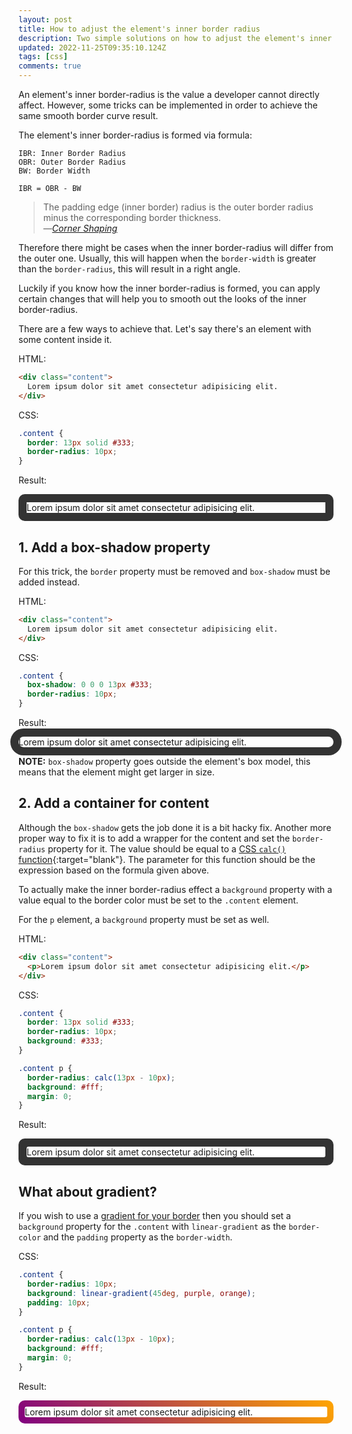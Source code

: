 ```yaml
---
layout: post
title: How to adjust the element's inner border radius
description: Two simple solutions on how to adjust the element's inner border radius with CSS
updated: 2022-11-25T09:35:10.124Z
tags: [css]
comments: true
---
```


An element's inner border-radius is the value a developer cannot directly affect. However, some tricks can be implemented in order to achieve the same smooth border curve result.

The element's inner border-radius is formed via formula:

```
IBR: Inner Border Radius
OBR: Outer Border Radius
BW: Border Width

IBR = OBR - BW
```

<blockquote>
	The padding edge (inner border) radius is the outer border radius minus the corresponding border thickness.
	<br />
	&mdash;<cite><a href="https://www.w3.org/TR/css-backgrounds-3/#corner-shaping
" target="_blank">Corner Shaping</a></cite>

</blockquote>

Therefore there might be cases when the inner border-radius will differ from the outer one. Usually, this will happen when the `border-width` is greater than the `border-radius`, this will result in a right angle.

Luckily if you know how the inner border-radius is formed, you can apply certain changes that will help you to smooth out the looks of the inner border-radius.

There are a few ways to achieve that. Let's say there's an element with some content inside it.

HTML:
```html
<div class="content">
  Lorem ipsum dolor sit amet consectetur adipisicing elit.
</div>
```

CSS:
```css
.content {
  border: 13px solid #333;
  border-radius: 10px;
}
```

Result:
<div style="border: 13px solid #333;border-radius: 10px">
  Lorem ipsum dolor sit amet consectetur adipisicing elit.
</div>


## 1. Add a box-shadow property
For this trick, the `border` property must be removed and `box-shadow` must be added instead.

HTML:
```html
<div class="content">
  Lorem ipsum dolor sit amet consectetur adipisicing elit.
</div>
```

CSS:
```css
.content {
  box-shadow: 0 0 0 13px #333;
  border-radius: 10px;
}
```

Result:
<div style="border-radius: 10px;box-shadow: 0 0 0 13px #333">
  Lorem ipsum dolor sit amet consectetur adipisicing elit.
</div>

**NOTE:** `box-shadow` property goes outside the element's box model, this means that the element might get larger in size.

## 2. Add a container for content
Although the `box-shadow` gets the job done it is a bit hacky fix. Another more proper way to fix it is to add a wrapper for the content and set the `border-radius` property for it.
The value should be equal to a [CSS `calc()` function](https://developer.mozilla.org/en-US/docs/Web/CSS/calc){:target="blank"}. The parameter for this function should be the expression based on the formula given above.

To actually make the inner border-radius effect a `background` property with a value equal to the border color must be set to the `.content` element.

For the `p` element, a `background` property must be set as well.

HTML:
```html
<div class="content">
  <p>Lorem ipsum dolor sit amet consectetur adipisicing elit.</p>
</div>
```

CSS:
```css
.content {
  border: 13px solid #333;
  border-radius: 10px;
  background: #333;
}

.content p {
  border-radius: calc(13px - 10px);
  background: #fff;
  margin: 0;
}
```

Result:
<div style="border: 13px solid #333;border-radius: 10px;background: #333">
  <p style="border-radius: calc(13px - 10px);background: #fff;margin: 0">Lorem ipsum dolor sit amet consectetur adipisicing elit.</p>
</div>


## What about gradient?

If you wish to use a [gradient for your border](/gradient-border-css) then you should set a `background` property for the `.content` with `linear-gradient` as the `border-color` and the `padding` property as the `border-width`.

CSS:
```css
.content {
  border-radius: 10px;
  background: linear-gradient(45deg, purple, orange);
  padding: 10px;
}

.content p {
  border-radius: calc(13px - 10px);
  background: #fff;
  margin: 0;
}
```

Result:
<div style="border-radius: 10px;background: linear-gradient(45deg, purple, orange);padding: 10px;">
  <p style="border-radius: calc(13px - 10px);background: #fff;margin: 0">Lorem ipsum dolor sit amet consectetur adipisicing elit.</p>
</div>
